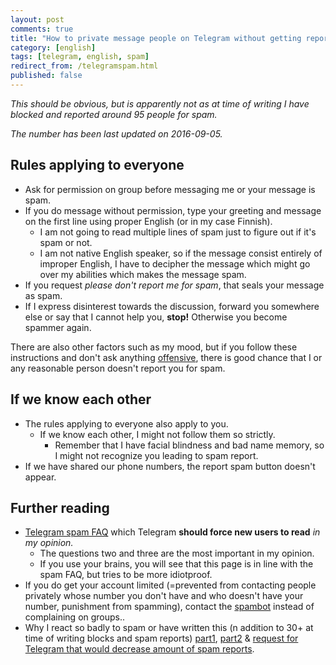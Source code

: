 ```yaml
---
layout: post
comments: true
title: "How to private message people on Telegram without getting reported for spam"
category: [english]
tags: [telegram, english, spam]
redirect_from: /telegramspam.html
published: false
---
```


*This should be obvious, but is apparently not as at time of writing I have
 blocked and reported around 95 people for spam.*

*The number has been last updated on 2016-09-05.*

## Rules applying to everyone

* Ask for permission on group before messaging me or your message is spam.
* If you do message without permission, type your greeting and message on
  the first line using proper English (or in my case Finnish).
    * I am not going to read multiple lines of spam just to figure out if
      it's spam or not.
    * I am not native English speaker, so if the message consist entirely
      of improper English, I have to decipher the message which might go
      over my abilities which makes the message spam.
* If you request *please don't report me for spam*, that seals your message
  as spam.
* If I express disinterest towards the discussion, forward you somewhere
  else or say that I cannot help you, **stop!** Otherwise you become
  spammer again.

There are also other factors such as my mood, but if you follow these
instructions and don't ask anything [offensive](https://github.com/Mikaela/freenode-harassment/blob/master/spydar007/2015-01-12.query.log#L6),
there is good chance that I or any reasonable person doesn't report you
for spam.

## If we know each other

* The rules applying to everyone also apply to you.
    * If we know each other, I might not follow them so strictly.
        * Remember that I have facial blindness and bad name memory, so I
          might not recognize you leading to spam report.
* If we have shared our phone numbers, the report spam button doesn't
  appear.

## Further reading

* [Telegram spam FAQ](https://telegram.org/faq_spam) which Telegram
  **should force new users to read** *in my opinion.*
    * The questions two and three are the most important in my opinion.
    * If you use your brains, you will see that this page is in line with
      the spam FAQ, but tries to be more idiotproof.
* If you do get your account limited (=prevented from contacting people
  privately whose number you don't have and who doesn't have your number,
  punishment from spamming), contact the
  [spambot](https://telegram.me/spambot) instead of complaining on
  groups..
* Why I react so badly to spam or have written this (n addition to 30+ at
  time of writing blocks and spam reports)
  [part1](https://mikaela.info/english/2015/04/02/umodeg.html),
  [part2](https://mikaela.info/english/2015/05/10/umodeg2.html) &
  [request for Telegram that would decrease amount of spam reports](https://twitter.com/Inaneierase/status/719844660139700224).

